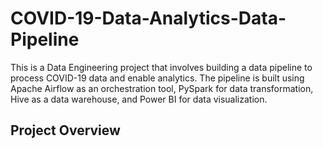 # COVID-19-Data-Analytics-Data-Pipeline

This is a Data Engineering project that involves building a data pipeline to process COVID-19 data and enable analytics. The pipeline is built using Apache Airflow as an orchestration tool, PySpark for data transformation, Hive as a data warehouse, and Power BI for data visualization.

## Project Overview
